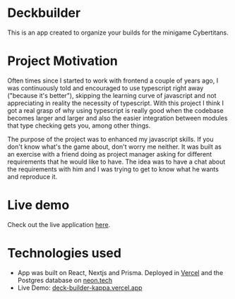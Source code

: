# Deckbuilder
This is an app created to organize your builds for the minigame Cybertitans. 

# Project Motivation
Often times since I started to work with frontend a couple of years ago, I was continuously told and encouraged to use typescript right away ("because it's better"), skipping the learning curve of javascript and not appreciating in reality the necessity of typescript. With this project I think I got a real grasp of why using typescript is really good when the codebase becomes larger and larger and also the easier integration between modules that type checking gets you, among other things.

The purpose of the project was to enhanced my javascript skills. If you don't know what's the game about, don't worry me neither. It was built as an exercise with a friend doing as project manager asking for different requirements that he would like to have. The idea was to have a chat about the requirements with him and I was trying to get to know what he wants and reproduce it.
# Live demo
Check out the live application [here](https://deck-builder-kappa.vercel.app/).

# Technologies used
+ App was built on React, Nextjs and Prisma. Deployed in [Vercel](https://vercel.com) and the Postgres database on [neon.tech](https://neon.tech) 
+ Live Demo: [deck-builder-kappa.vercel.app](https://deck-builder-kappa.vercel.app/)
